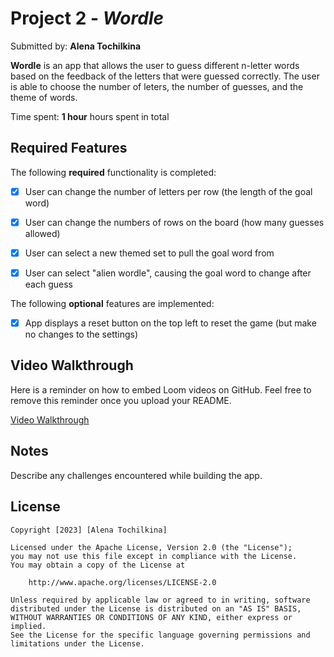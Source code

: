 # Project 2 - *Wordle*

Submitted by: **Alena Tochilkina**

**Wordle** is an app that allows the user to guess different n-letter words based on the feedback of the letters that were guessed correctly. The user is able to choose the number of leters, the number of guesses, and the theme of words.

Time spent: **1 hour** hours spent in total

## Required Features

The following **required** functionality is completed:

- [X] User can change the number of letters per row (the length of the goal word)
- [X] User can change the numbers of rows on the board (how many guesses allowed)
- [X] User can select a new themed set to pull the goal word from
- [X] User can select "alien wordle", causing the goal word to change after each guess


The following **optional** features are implemented:

- [X] App displays a reset button on the top left to reset the game (but make no changes to the settings)

## Video Walkthrough

Here is a reminder on how to embed Loom videos on GitHub. Feel free to remove this reminder once you upload your README. 

[Video Walkthrough](Wordle_V2_Walkthrough.mp4)

## Notes

Describe any challenges encountered while building the app.

## License

    Copyright [2023] [Alena Tochilkina]

    Licensed under the Apache License, Version 2.0 (the "License");
    you may not use this file except in compliance with the License.
    You may obtain a copy of the License at

        http://www.apache.org/licenses/LICENSE-2.0

    Unless required by applicable law or agreed to in writing, software
    distributed under the License is distributed on an "AS IS" BASIS,
    WITHOUT WARRANTIES OR CONDITIONS OF ANY KIND, either express or implied.
    See the License for the specific language governing permissions and
    limitations under the License.
